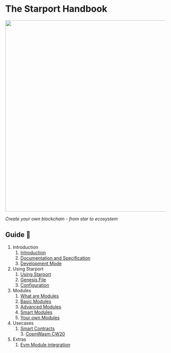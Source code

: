 # The Starport Handbook

<img src="https://github.com/tendermint/starport/blob/develop/assets/banner.jpeg" width="600px"/>

*Create your own blockchain - from star to ecosystem*

## Guide 🔎

1. Introduction  
   1. [Introduction](01_introduction/01_starport_introduction/introduction.md)  
   2. [Documentation and Specification](01_introduction/02_documentation_specification/02_documentation_specification.md)  
   3. [Development Mode](01_introduction/03_development_mode/03_development_mode.md)  
2. Using Starport  
    1. [Using Starport](02_using_starport/01_using_starport/01_using_starport.md)  
    2. [Genesis File](02_using_starport/02_genesis_file/02_genesis_file.md)     
    3. [Configuration](02_using_starport/03_configuration/03_configuration.md)  
3. Modules  
    1. [What are Modules](03_modules/01_what_are_modules/01_what_are_modules.md)  
    2. [Basic Modules](03_modules/02_basic_modules/02_basic_modules.md)  
    3. [Advanced Modules](03_modules/03_advanced_modules/03_advanced_modules.md)  
    4. [Smart Modules](03_modules/04_smart_modules/04_smart_modules.md)  
    5. [Your own Modules](03_modules/05_your_own_module/05_your_own_module.md)  
4. Usecases  
    1. [Smart Contracts](04_usecases/01_smart_contracts/01_smart_contracts.md)  
         3. [CosmWasm CW20](04_usecases/03_cw20/03_cw20.md)  
5. Extras  
    1. [Evm Module integration](05_extras/05_01_cosmos_ethermint/05_01_cosmos_ethermint.md)
